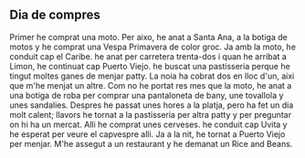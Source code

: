 ## Dia de compres


Primer he comprat una moto. Per aixo, he anat a Santa Ana, a la botiga de motos y he comprat una Vespa Primavera de color groc. Ja amb la moto, he conduit cap el Caribe. he anat per carretera trenta-dos i quan he arribat a Limon, he continuat cap Puerto Viejo. he buscat una pastisseria perque he tingut moltes ganes de menjar patty. La noia ha cobrat dos en lloc d'un, aixi que m'he menjat un altre. Com no he portat res mes que la moto, he anat a una botiga de roba per comprar una pantaloneta de bany, une tovallola y unes sandalies. Despres he passat unes hores a la platja, pero ha fet un dia molt calent; llavors he tornat a la pastisseria per altra patty y per preguntar on hi ha un mercat. Alli he comprat unes cerveses. he conduit cap Uvita y he esperat per veure el capvespre alli. Ja a la nit, he tornat a Puerto Viejo per menjar. M'he assegut a un restaurant y he demanat un Rice and Beans. 
